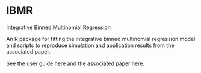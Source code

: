 # IBMR
Integrative Binned Multinomial Regression

An R package for fitting the integrative binned multinomial regression model and scripts to reproduce simulation and application results from the associated paper.

See the user guide [here](https://keshav-motwani.github.io/example.html) and the associated paper [here](https://keshav-motwani.github.io/IBMR_arXiv_v0.pdf).
